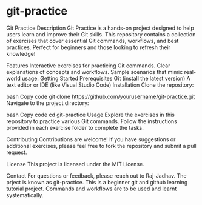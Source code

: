 # git-practice
Git Practice
Description
Git Practice is a hands-on project designed to help users learn and improve their Git skills. This repository contains a collection of exercises that cover essential Git commands, workflows, and best practices. Perfect for beginners and those looking to refresh their knowledge!

Features
Interactive exercises for practicing Git commands.
Clear explanations of concepts and workflows.
Sample scenarios that mimic real-world usage.
Getting Started
Prerequisites
Git (install the latest version)
A text editor or IDE (like Visual Studio Code)
Installation
Clone the repository:

bash
Copy code
git clone https://github.com/yourusername/git-practice.git
Navigate to the project directory:

bash
Copy code
cd git-practice
Usage
Explore the exercises in this repository to practice various Git commands. Follow the instructions provided in each exercise folder to complete the tasks.

Contributing
Contributions are welcome! If you have suggestions or additional exercises, please feel free to fork the repository and submit a pull request.

License
This project is licensed under the MIT License.

Contact
For questions or feedback, please reach out to Raj-Jadhav.
The prject is known as git-practice.
This is a beginner git and github learning tutorial project. 
Commands and workflows are to be used and learnt systematically.
